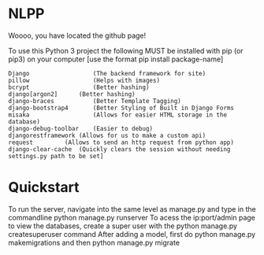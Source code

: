 # NLPP
Woooo, you have located the github page!

To use this Python 3 project the following MUST be installed with pip (or pip3) on your computer 
[use the format pip install package-name]

  	Django                  (The backend framework for site)
  	pillow                  (Helps with images)
	bcrypt                  (Better hashing)
	django[argon2]		(Better hashing)
	django-braces           (Better Template Tagging)
	django-bootstrap4       (Better Styling of Built in Django Forms
 	misaka                  (Allows for easier HTML storage in the database)
	django-debug-toolbar    (Easier to debug)
	djangorestframework	(Allows for us to make a custom api)
	request			(Allows to send an http request from python app)
	django-clear-cache	(Quickly clears the session without needing settings.py path to be set]
	
 # Quickstart
 To run the server, navigate into the same level as manage.py and type in the commandline python manage.py runserver
 To acess the ip:port/admin page to view the databases, create a super user with the python manage.py createsuperuser command
 After adding a model, first do python manage.py makemigrations and then python manage.py migrate
 
